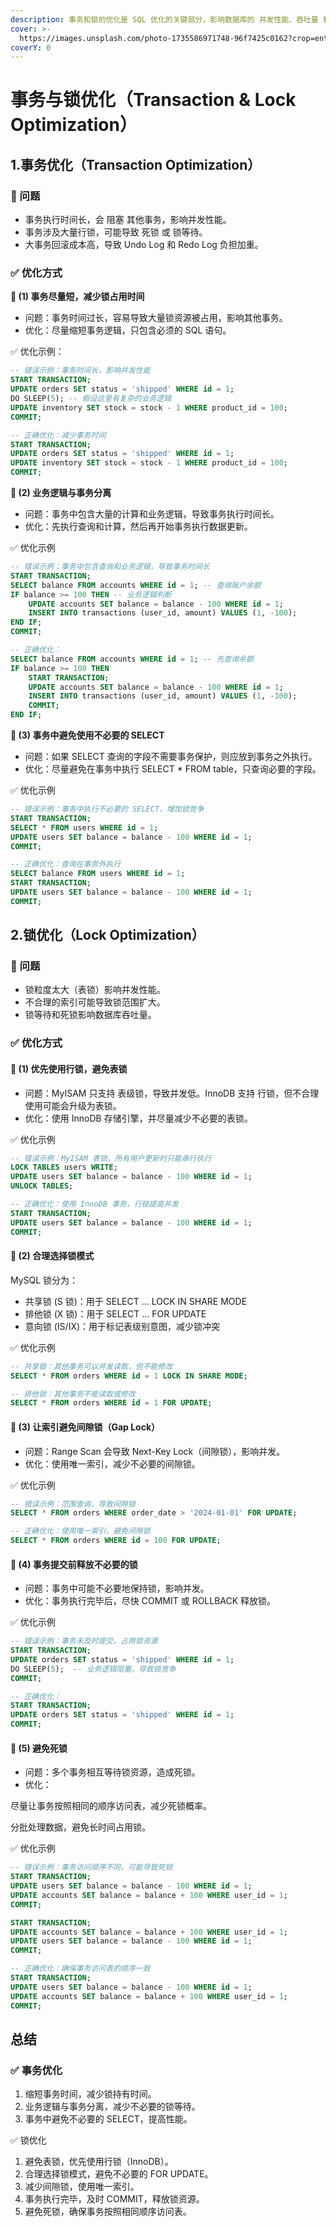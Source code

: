 ```yaml
---
description: 事务和锁的优化是 SQL 优化的关键部分，影响数据库的 并发性能、吞吐量 和 数据一致性。合理优化事务和锁可以减少阻塞，提高查询效率。
cover: >-
  https://images.unsplash.com/photo-1735586971748-96f7425c0162?crop=entropy&cs=srgb&fm=jpg&ixid=M3wxOTcwMjR8MHwxfHJhbmRvbXx8fHx8fHx8fDE3Mzk0NTQxNzN8&ixlib=rb-4.0.3&q=85
coverY: 0
---
```


# 事务与锁优化（Transaction & Lock Optimization）

## 1.事务优化（Transaction Optimization）

### 🔹 问题

* 事务执行时间长，会 阻塞 其他事务，影响并发性能。
* 事务涉及大量行锁，可能导致 死锁 或 锁等待。
* 大事务回滚成本高，导致 Undo Log 和 Redo Log 负担加重。

### ✅ 优化方式

**🔹 (1) 事务尽量短，减少锁占用时间**

* 问题：事务时间过长，容易导致大量锁资源被占用，影响其他事务。
* 优化：尽量缩短事务逻辑，只包含必须的 SQL 语句。

✅ 优化示例：

```sql
-- 错误示例：事务时间长，影响并发性能
START TRANSACTION;
UPDATE orders SET status = 'shipped' WHERE id = 1;
DO SLEEP(5); -- 假设这里有复杂的业务逻辑
UPDATE inventory SET stock = stock - 1 WHERE product_id = 100;
COMMIT;

-- 正确优化：减少事务时间
START TRANSACTION;
UPDATE orders SET status = 'shipped' WHERE id = 1;
UPDATE inventory SET stock = stock - 1 WHERE product_id = 100;
COMMIT;
```

**🔹 (2) 业务逻辑与事务分离**

* 问题：事务中包含大量的计算和业务逻辑，导致事务执行时间长。
* 优化：先执行查询和计算，然后再开始事务执行数据更新。

✅ 优化示例

```sql
-- 错误示例：事务中包含查询和业务逻辑，导致事务时间长
START TRANSACTION;
SELECT balance FROM accounts WHERE id = 1; -- 查询账户余额
IF balance >= 100 THEN -- 业务逻辑判断
    UPDATE accounts SET balance = balance - 100 WHERE id = 1;
    INSERT INTO transactions (user_id, amount) VALUES (1, -100);
END IF;
COMMIT;

-- 正确优化：
SELECT balance FROM accounts WHERE id = 1; -- 先查询余额
IF balance >= 100 THEN
    START TRANSACTION;
    UPDATE accounts SET balance = balance - 100 WHERE id = 1;
    INSERT INTO transactions (user_id, amount) VALUES (1, -100);
    COMMIT;
END IF;
```

**🔹 (3) 事务中避免使用不必要的 SELECT**

* 问题：如果 SELECT 查询的字段不需要事务保护，则应放到事务之外执行。
* 优化：尽量避免在事务中执行 SELECT \* FROM table，只查询必要的字段。

✅ 优化示例

```sql
-- 错误示例：事务中执行不必要的 SELECT，增加锁竞争
START TRANSACTION;
SELECT * FROM users WHERE id = 1;
UPDATE users SET balance = balance - 100 WHERE id = 1;
COMMIT;

-- 正确优化：查询在事务外执行
SELECT balance FROM users WHERE id = 1;
START TRANSACTION;
UPDATE users SET balance = balance - 100 WHERE id = 1;
COMMIT;
```

## 2.锁优化（Lock Optimization）

### 🔹 问题

* 锁粒度太大（表锁）影响并发性能。
* 不合理的索引可能导致锁范围扩大。
* 锁等待和死锁影响数据库吞吐量。

### ✅ 优化方式

#### **🔹 (1) 优先使用行锁，避免表锁**

* 问题：MyISAM 只支持 表级锁，导致并发低。InnoDB 支持 行锁，但不合理使用可能会升级为表锁。
* 优化：使用 InnoDB 存储引擎，并尽量减少不必要的表锁。

✅ 优化示例

```sql
-- 错误示例：MyISAM 表锁，所有用户更新时只能串行执行
LOCK TABLES users WRITE;
UPDATE users SET balance = balance - 100 WHERE id = 1;
UNLOCK TABLES;

-- 正确优化：使用 InnoDB 事务，行锁提高并发
START TRANSACTION;
UPDATE users SET balance = balance - 100 WHERE id = 1;
COMMIT;
```

#### 🔹 (2) 合理选择锁模式

MySQL 锁分为：

* 共享锁 (S 锁)：用于 SELECT ... LOCK IN SHARE MODE
* 排他锁 (X 锁)：用于 SELECT ... FOR UPDATE
* 意向锁 (IS/IX)：用于标记表级别意图，减少锁冲突

✅ 优化示例

```sql
-- 共享锁：其他事务可以并发读取，但不能修改
SELECT * FROM orders WHERE id = 1 LOCK IN SHARE MODE;

-- 排他锁：其他事务不能读取或修改
SELECT * FROM orders WHERE id = 1 FOR UPDATE;
```

#### 🔹 (3) 让索引避免间隙锁（Gap Lock）

* 问题：Range Scan 会导致 Next-Key Lock（间隙锁），影响并发。
* 优化：使用唯一索引，减少不必要的间隙锁。

✅ 优化示例

```sql
-- 错误示例：范围查询，导致间隙锁
SELECT * FROM orders WHERE order_date > '2024-01-01' FOR UPDATE;

-- 正确优化：使用唯一索引，避免间隙锁
SELECT * FROM orders WHERE id = 100 FOR UPDATE;
```

#### 🔹 (4) 事务提交前释放不必要的锁

* 问题：事务中可能不必要地保持锁，影响并发。
* 优化：事务执行完毕后，尽快 COMMIT 或 ROLLBACK 释放锁。

✅ 优化示例

```sql
-- 错误示例：事务未及时提交，占用锁资源
START TRANSACTION;
UPDATE orders SET status = 'shipped' WHERE id = 1;
DO SLEEP(5);  -- 业务逻辑阻塞，导致锁竞争
COMMIT;

-- 正确优化：
START TRANSACTION;
UPDATE orders SET status = 'shipped' WHERE id = 1;
COMMIT;
```

#### 🔹 (5) 避免死锁

* 问题：多个事务相互等待锁资源，造成死锁。
* 优化：

尽量让事务按照相同的顺序访问表，减少死锁概率。

分批处理数据，避免长时间占用锁。



✅ 优化示例

```sql
-- 错误示例：事务访问顺序不同，可能导致死锁
START TRANSACTION;
UPDATE users SET balance = balance - 100 WHERE id = 1;
UPDATE accounts SET balance = balance + 100 WHERE user_id = 1;
COMMIT;

START TRANSACTION;
UPDATE accounts SET balance = balance + 100 WHERE user_id = 1;
UPDATE users SET balance = balance - 100 WHERE id = 1;
COMMIT;

-- 正确优化：确保事务访问表的顺序一致
START TRANSACTION;
UPDATE users SET balance = balance - 100 WHERE id = 1;
UPDATE accounts SET balance = balance + 100 WHERE user_id = 1;
COMMIT;
```

## 总结

### ✅ 事务优化

1. 缩短事务时间，减少锁持有时间。
2. 业务逻辑与事务分离，减少不必要的锁等待。
3. 事务中避免不必要的 SELECT，提高性能。

✅ 锁优化

1. 避免表锁，优先使用行锁（InnoDB）。
2. 合理选择锁模式，避免不必要的 FOR UPDATE。
3. 减少间隙锁，使用唯一索引。
4. 事务执行完毕，及时 COMMIT，释放锁资源。
5. 避免死锁，确保事务按照相同顺序访问表。



